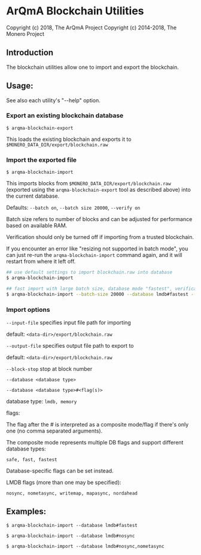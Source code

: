 # ArQmA Blockchain Utilities

Copyright (c) 2018, The ArQmA Project
Copyright (c) 2014-2018, The Monero Project

## Introduction

The blockchain utilities allow one to import and export the blockchain.

## Usage:

See also each utility's "--help" option.

### Export an existing blockchain database

`$ arqma-blockchain-export`

This loads the existing blockchain and exports it to `$MONERO_DATA_DIR/export/blockchain.raw`

### Import the exported file

`$ arqma-blockchain-import`

This imports blocks from `$MONERO_DATA_DIR/export/blockchain.raw` (exported using the
`arqma-blockchain-export` tool as described above) into the current database.

Defaults: `--batch on`, `--batch size 20000`, `--verify on`

Batch size refers to number of blocks and can be adjusted for performance based on available RAM.

Verification should only be turned off if importing from a trusted blockchain.

If you encounter an error like "resizing not supported in batch mode", you can just re-run
the `arqma-blockchain-import` command again, and it will restart from where it left off.

```bash
## use default settings to import blockchain.raw into database
$ arqma-blockchain-import

## fast import with large batch size, database mode "fastest", verification off
$ arqma-blockchain-import --batch-size 20000 --database lmdb#fastest --verify off

```

### Import options

`--input-file`
specifies input file path for importing

default: `<data-dir>/export/blockchain.raw`

`--output-file`
specifies output file path to export to

default: `<data-dir>/export/blockchain.raw`

`--block-stop`
stop at block number

`--database <database type>`

`--database <database type>#<flag(s)>`

database type: `lmdb, memory`

flags:

The flag after the # is interpreted as a composite mode/flag if there's only
one (no comma separated arguments).

The composite mode represents multiple DB flags and support different database types:

`safe, fast, fastest`

Database-specific flags can be set instead.

LMDB flags (more than one may be specified):

`nosync, nometasync, writemap, mapasync, nordahead`

## Examples:

```
$ arqma-blockchain-import --database lmdb#fastest

$ arqma-blockchain-import --database lmdb#nosync

$ arqma-blockchain-import --database lmdb#nosync,nometasync
```
